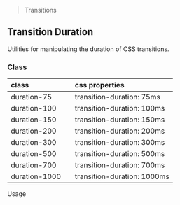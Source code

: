 > Transitions

## Transition Duration

Utilities for manipulating the duration of CSS transitions.

### Class

| class |   | css properties |
|:--|:--|:--|
| duration-75 |  | transition-duration: 75ms |
| duration-100 |  | transition-duration: 100ms |
| duration-150 |  | transition-duration: 150ms |
| duration-200 |  | transition-duration: 200ms |
| duration-300 |  | transition-duration: 300ms |
| duration-500 |  | transition-duration: 500ms |
| duration-700 |  | transition-duration: 700ms |
| duration-1000 |  | transition-duration: 1000ms |
Usage
